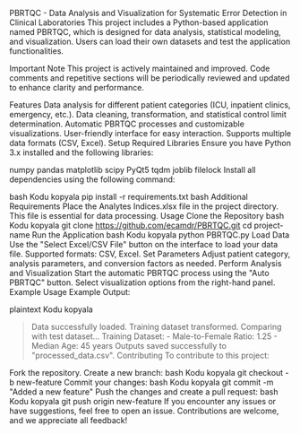 PBRTQC - Data Analysis and Visualization for Systematic Error Detection in Clinical Laboratories
This project includes a Python-based application named PBRTQC, which is designed for data analysis, statistical modeling, and visualization. Users can load their own datasets and test the application functionalities.

Important Note
This project is actively maintained and improved. Code comments and repetitive sections will be periodically reviewed and updated to enhance clarity and performance.

Features
Data analysis for different patient categories (ICU, inpatient clinics, emergency, etc.).
Data cleaning, transformation, and statistical control limit determination.
Automatic PBRTQC processes and customizable visualizations.
User-friendly interface for easy interaction.
Supports multiple data formats (CSV, Excel).
Setup
Required Libraries
Ensure you have Python 3.x installed and the following libraries:

numpy
pandas
matplotlib
scipy
PyQt5
tqdm
joblib
filelock
Install all dependencies using the following command:

bash
Kodu kopyala
pip install -r requirements.txt
bash
Additional Requirements
Place the Analytes Indices.xlsx file in the project directory. This file is essential for data processing.
Usage
Clone the Repository
bash
Kodu kopyala
git clone https://github.com/ecamdr/PBRTQC.git
cd project-name
Run the Application
bash
Kodu kopyala
python PBRTQC.py
Load Data
Use the "Select Excel/CSV File" button on the interface to load your data file.
Supported formats: CSV, Excel.
Set Parameters
Adjust patient category, analysis parameters, and conversion factors as needed.
Perform Analysis and Visualization
Start the automatic PBRTQC process using the "Auto PBRTQC" button.
Select visualization options from the right-hand panel.
Example Usage
Example Output:

plaintext
Kodu kopyala
> Data successfully loaded.
> Training dataset transformed. Comparing with test dataset...
> Training Dataset:
    - Male-to-Female Ratio: 1.25
    - Median Age: 45 years
> Outputs saved successfully to "processed_data.csv".
Contributing
To contribute to this project:

Fork the repository.
Create a new branch:
bash
Kodu kopyala
git checkout -b new-feature
Commit your changes:
bash
Kodu kopyala
git commit -m "Added a new feature"
Push the changes and create a pull request:
bash
Kodu kopyala
git push origin new-feature
If you encounter any issues or have suggestions, feel free to open an issue. Contributions are welcome, and we appreciate all feedback!
